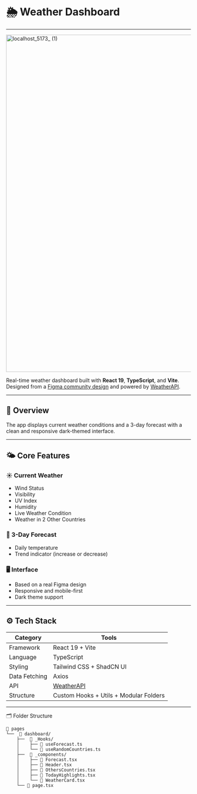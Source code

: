# 🌦️ Weather Dashboard  
---

<img width="1920" height="917" alt="localhost_5173_ (1)" src="https://github.com/user-attachments/assets/f0c64521-ca10-4068-b61a-61eb283435ef" />

Real-time weather dashboard built with **React 19**, **TypeScript**, and **Vite**.  
Designed from a [Figma community design](https://www.figma.com/community/file/1410567203716932869) and powered by [WeatherAPI](https://www.weatherapi.com/).  

---

## 🧭 Overview  

The app displays current weather conditions and a 3-day forecast with a clean and responsive dark-themed interface.  

---

## 🌤️ Core Features  

### ☀️ Current Weather  
- Wind Status  
- Visibility  
- UV Index  
- Humidity  
- Live Weather Condition  
- Weather in 2 Other Countries  

### 📅 3-Day Forecast  
- Daily temperature  
- Trend indicator (increase or decrease)  

### 🖥️ Interface  
- Based on a real Figma design  
- Responsive and mobile-first  
- Dark theme support  

---

## ⚙️ Tech Stack  

| Category | Tools |
|-----------|-------|
| Framework | React 19 + Vite |
| Language | TypeScript |
| Styling | Tailwind CSS + ShadCN UI |
| Data Fetching | Axios |
| API | [WeatherAPI](https://www.weatherapi.com/) |
| Structure | Custom Hooks + Utils + Modular Folders |

---

🗂️ Folder Structure



```
📁 pages
└──  📁 dashboard/
    ├──  📁 _Hooks/
    │    ├── 📄 useForecast.ts
    │    └── 📄 useRandomCountries.ts
    ├──  📁 _components/
    │    ├── 📄 Forecast.tsx
    │    ├── 📄 Header.tsx
    │    ├── 📄 OthersCountries.tsx
    │    ├── 📄 TodayHighlights.tsx
    │    └── 📄 WeatherCard.tsx
    └── 📄 page.tsx
```
